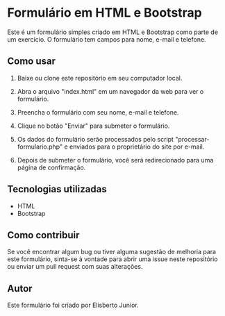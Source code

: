 # Formulário em HTML e Bootstrap

Este é um formulário simples criado em HTML e Bootstrap como parte de um exercício. O formulário tem campos para nome, e-mail e telefone.

## Como usar

1. Baixe ou clone este repositório em seu computador local.

2. Abra o arquivo "index.html" em um navegador da web para ver o formulário.

3. Preencha o formulário com seu nome, e-mail e telefone.

4. Clique no botão "Enviar" para submeter o formulário.

5. Os dados do formulário serão processados pelo script "processar-formulario.php" e enviados para o proprietário do site por e-mail.

6. Depois de submeter o formulário, você será redirecionado para uma página de confirmação.

## Tecnologias utilizadas

- HTML
- Bootstrap


## Como contribuir

Se você encontrar algum bug ou tiver alguma sugestão de melhoria para este formulário, sinta-se à vontade para abrir uma issue neste repositório ou enviar um pull request com suas alterações.


## Autor

Este formulário foi criado por Elisberto Junior.
